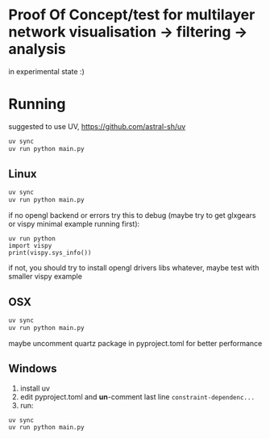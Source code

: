 # Proof Of Concept/test for multilayer network visualisation -> filtering -> analysis

in experimental state :)


# Running

suggested to use UV, https://github.com/astral-sh/uv

```bash
uv sync
uv run python main.py
```

## Linux

```bash
uv sync
uv run python main.py
```

if no opengl backend or errors try this to debug (maybe try to get glxgears or vispy minimal example running first):

```
uv run python
import vispy
print(vispy.sys_info())
````

if not, you should try to install opengl drivers libs whatever, maybe test with smaller vispy example

## OSX

```bash
uv sync
uv run python main.py
```

maybe uncomment quartz package in pyproject.toml for better performance


## Windows

1. install uv
2. edit pyproject.toml and <b>un</b>-comment last line `constraint-dependenc...`
3. run:

```bash
uv sync
uv run python main.py
```


